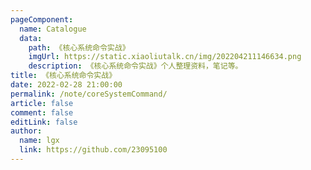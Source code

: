 ```yaml
---
pageComponent:
  name: Catalogue
  data:
    path: 《核心系统命令实战》
    imgUrl: https://static.xiaoliutalk.cn/img/202204211146634.png
    description: 《核心系统命令实战》个人整理资料，笔记等。
title: 《核心系统命令实战》
date: 2022-02-28 21:00:00
permalink: /note/coreSystemCommand/
article: false
comment: false
editLink: false
author:
  name: lgx
  link: https://github.com/23095100
---
```


